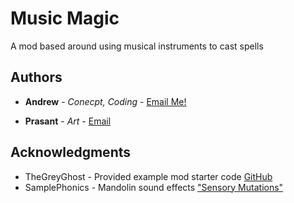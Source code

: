 # Music Magic

A mod based around using musical instruments to cast spells

## Authors

* **Andrew** - *Conecpt, Coding* - [Email Me!](mailto:jimappleseed2@gmail.com)

* **Prasant** - *Art* - [Email](mailto:acharp@rpi.edu)

## Acknowledgments

* TheGreyGhost - Provided example mod starter code [GitHub](https://github.com/TheGreyGhost)
* SamplePhonics - Mandolin sound effects ["Sensory Mutations"](https://app.noiiz.com/sounds/packs/195)
